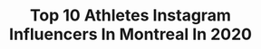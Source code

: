 ---
title: Top 10 Athletes Instagram Influencers In Montreal In 2020
description: >-
  Find top athletes Instagram influencers in Montreal in 2020. Most popular hashtags: #athlete #montreal #fitness #diving.
platform: Instagram
profiles:
  - username: "ksfitness1"
    fullname: >-
      K r y s t l e 🖤S p e n c e🍑
    location: "Canada"
    followers: 43951
    engagement: 149
    commentsToLikes: 0.069326
    avatar: "https://scontent-lhr8-1.cdninstagram.com/v/t51.2885-19/s320x320/84719817_130224974963078_857160878259175424_n.jpg?_nc_ht=scontent-lhr8-1.cdninstagram.com&_nc_ohc=DYpDNcdlVa8AX-kLCLo&oh=fce45bf661e441248e51b4799ce9b599&oe=5EB9BA93"
    verified: false
    hashtags: "#gymmotivation, #cansperformance, #omlette, #teamsavage"
  - username: "shreddedd_chicken"
    fullname: >-
      Ron Lee 🐔🇹🇼🇨🇦
    location: "Canada"
    followers: 40252
    engagement: 388
    commentsToLikes: 0.026246
    avatar: "https://scontent-ssn1-1.cdninstagram.com/v/t51.2885-19/s320x320/87403436_245386426481853_2288627083779244032_n.jpg?_nc_ht=scontent-ssn1-1.cdninstagram.com&_nc_ohc=TNsUc4NavpkAX-0jvNV&oh=ce00f39f7c3b85e03baee37cebf8b279&oe=5EB2573E"
    verified: false
    hashtags: "#homeworkouts, #fitnessaddict, #beachlife, #supplement"
  - username: "megbenfeito"
    fullname: >-
      Meaghan Benfeito 🇵🇹
    location: "Canada"
    followers: 26694
    engagement: 472
    commentsToLikes: 0.009278
    avatar: "https://scontent-ams4-1.cdninstagram.com/v/t51.2885-19/s320x320/75483289_603672843713994_5608848244827226112_n.jpg?_nc_ht=scontent-ams4-1.cdninstagram.com&_nc_ohc=m2X1tGAnLNEAX9KFAJw&oh=cb9deba3d7645003c733b834390e4641&oe=5EB97086"
    verified: true
    hashtags: "#happiness, #tokyo, #tokyo2021, #hardwork"
  - username: "jmlgold"
    fullname: >-
      James-Michael Lavigne
    location: "Canada"
    followers: 26243
    engagement: 864
    commentsToLikes: 0.028032
    avatar: "https://scontent-lht6-1.cdninstagram.com/v/t51.2885-19/s320x320/41660995_682496005439513_888000272452812800_n.jpg?_nc_ht=scontent-lht6-1.cdninstagram.com&_nc_ohc=ZDoO3WSXduoAX_EI16i&oh=8463467fb6064c57ba1444fe71bbd764&oe=5EB8DF57"
    verified: false
    hashtags: "#cigarsociety, #silverbeards, #manly, #cigarsandbeards"
  - username: "maral_tabatabaee"
    fullname: >-
      M  A  R  A  L ©
    location: "Canada"
    followers: 7643
    engagement: 1047
    commentsToLikes: 0.056174
    avatar: "https://scontent-lhr8-1.cdninstagram.com/v/t51.2885-19/s320x320/61797657_922619438092552_7165499157749170176_n.jpg?_nc_ht=scontent-lhr8-1.cdninstagram.com&_nc_ohc=QlXhEZDlMkMAX_SehQZ&oh=78c244c9011d55c11e44bd0df894faee&oe=5EB92C75"
    verified: false
    hashtags: "#treatyourself, #teamludachirs, #newgoals, #2020failed"
  - username: "shaksz_3"
    fullname: >-
      Ahmed Mesallati
    location: "Canada"
    followers: 34264
    engagement: 445
    commentsToLikes: 0.036733
    avatar: "https://scontent-lht6-1.cdninstagram.com/v/t51.2885-19/s320x320/18809670_232363123927947_6171868786036047872_a.jpg?_nc_ht=scontent-lht6-1.cdninstagram.com&_nc_ohc=sTRtydB3XZcAX9gVcMJ&oh=762594f9f3b1f9288d42c0a82badb369&oe=5EB9C808"
    verified: false
    hashtags: "#nanatsunotaizai, #deathstroke, #olympia, #theboystv"
  - username: "vinceriendeau"
    fullname: >-
      Vincent Riendeau
    location: "Canada"
    followers: 17206
    engagement: 1171
    commentsToLikes: 0.009672
    avatar: "https://scontent-ams4-1.cdninstagram.com/v/t51.2885-19/s320x320/15258945_1069855886475562_8191843462132269056_a.jpg?_nc_ht=scontent-ams4-1.cdninstagram.com&_nc_ohc=IutUP05qMgwAX8Gvqn-&oh=b518836a2c3631fcdd78632eaa100a3b&oe=5EBB70F7"
    verified: true
    hashtags: "#plushaut, #athlete, #trainingcamp, #vacation"
  - username: "evan_bates"
    fullname: >-
      Evan Bates
    location: "Canada"
    followers: 41328
    engagement: 758
    commentsToLikes: 0.011866
    avatar: "https://scontent-ams4-1.cdninstagram.com/v/t51.2885-19/s320x320/47582996_2200532360186966_6551642318473003008_n.jpg?_nc_ht=scontent-ams4-1.cdninstagram.com&_nc_ohc=LsJJcLtszTgAX_BktmW&oh=9858f5082e8988373c11533355611410&oe=5EB8CBEF"
    verified: true
    hashtags: "#fashion, #autumn, #dancers, #athletes"
  - username: "sherbatov"
    fullname: >-
      Eliezer Sherbatov
    location: "Canada"
    followers: 30133
    engagement: 507
    commentsToLikes: 0.044986
    avatar: "https://scontent-lhr8-1.cdninstagram.com/v/t51.2885-19/s320x320/62102484_655810138232923_125161875355729920_n.jpg?_nc_ht=scontent-lhr8-1.cdninstagram.com&_nc_ohc=moc8Fmi15hUAX-CHCfe&oh=6d86bc0aa9ddd7982d431ac2e399e291&oe=5EBA4881"
    verified: false
    hashtags: "#life, #style, #lipsinging, #faceappchallenge"
  - username: "jennabel91"
    fullname: >-
      Jennifer Abel
    location: "Canada"
    followers: 40660
    engagement: 371
    commentsToLikes: 0.012302
    avatar: "https://scontent-lht6-1.cdninstagram.com/v/t51.2885-19/s320x320/81638584_1472133409629197_4497519010241314816_n.jpg?_nc_ht=scontent-lht6-1.cdninstagram.com&_nc_ohc=HcJoT0ZqmGAAX8w4f_e&oh=2ba86fc4e60eee3d9e34fb5da5c7e2e9&oe=5EB8F204"
    verified: true
    hashtags: "#couplegoals, #weekend, #fina, #athleteslife"
---